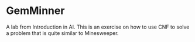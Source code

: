 # GemMinner
A lab from Introduction in AI. This is an exercise on how to use CNF to solve a problem that is quite similar to Minesweeper.
